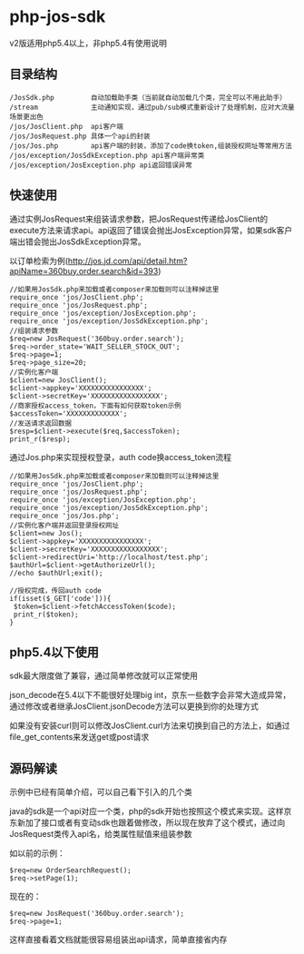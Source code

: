 php-jos-sdk
===

v2版适用php5.4以上，非php5.4有使用说明

目录结构
----------

```
/JosSdk.php			自动加载助手类（当前就自动加载几个类，完全可以不用此助手）
/stream				主动通知实现，通过pub/sub模式重新设计了处理机制，应对大流量场景更出色
/jos/JosClient.php	api客户端
/jos/JosRequest.php	具体一个api的封装
/jos/Jos.php        api客户端的封装，添加了code换token,组装授权网址等常用方法
/jos/exception/JosSdkException.php api客户端异常类
/jos/exception/JosException.php api返回错误异常
```

快速使用
---------

通过实例JosRequest来组装请求参数，把JosRequest传递给JosClient的execute方法来请求api。api返回了错误会抛出JosException异常，如果sdk客户端出错会抛出JosSdkException异常。

以订单检索为例(http://jos.jd.com/api/detail.htm?apiName=360buy.order.search&id=393)

```
//如果用JosSdk.php来加载或者composer来加载则可以注释掉这里
require_once 'jos/JosClient.php';
require_once 'jos/JosRequest.php';
require_once 'jos/exception/JosException.php';
require_once 'jos/exception/JosSdkException.php';
//组装请求参数
$req=new JosRequest('360buy.order.search');
$req->order_state='WAIT_SELLER_STOCK_OUT';
$req->page=1;
$req->page_size=20;
//实例化客户端
$client=new JosClient();
$client->appkey='XXXXXXXXXXXXXXXX';
$client->secretKey='XXXXXXXXXXXXXXXXX';
//商家授权access_token，下面有如何获取token示例
$accessToken='XXXXXXXXXXXXX';
//发送请求返回数据
$resp=$client->execute($req,$accessToken);
print_r($resp);
```

通过Jos.php来实现授权登录，auth code换access_token流程

```
//如果用JosSdk.php来加载或者composer来加载则可以注释掉这里
require_once 'jos/JosClient.php';
require_once 'jos/JosRequest.php';
require_once 'jos/exception/JosException.php';
require_once 'jos/exception/JosSdkException.php';
require_once 'jos/Jos.php';
//实例化客户端并返回登录授权网址
$client=new Jos();
$client->appkey='XXXXXXXXXXXXXXXX';
$client->secretKey='XXXXXXXXXXXXXXXXX';
$client->redirectUri='http://localhost/test.php';
$authUrl=$client->getAuthorizeUrl();
//echo $authUrl;exit();

//授权完成，传回auth code
if(isset($_GET['code'])){
 $token=$client->fetchAccessToken($code);
 print_r($token);
}
```

php5.4以下使用
---------------
sdk最大限度做了兼容，通过简单修改就可以正常使用

json_decode在5.4以下不能很好处理big int，京东一些数字会非常大造成异常，通过修改或者继承JosClient.jsonDecode方法可以更换到你的处理方式

如果没有安装curl则可以修改JosClient.curl方法来切换到自己的方法上，如通过file_get_contents来发送get或post请求

源码解读
--------------
示例中已经有简单介绍，可以自己看下引入的几个类

java的sdk是一个api对应一个类，php的sdk开始也按照这个模式来实现。这样京东新加了接口或者有变动sdk也跟着做修改，所以现在放弃了这个模式，通过向JosRequest类传入api名，给类属性赋值来组装参数

如以前的示例：
```
$req=new OrderSearchRequest();
$req->setPage(1);
```
现在的：
```
$req=new JosRequest('360buy.order.search');
$req->page=1;
```
这样直接看着文档就能很容易组装出api请求，简单直接省内存

